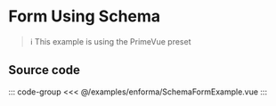 <script setup>
import FormExample from './enforma/SchemaFormExample.vue'
</script>

# Form Using Schema

> :information_source: This example is using the PrimeVue preset

<ClientOnly>
    <LiveDemo :component="FormExample"></LiveDemo>
</ClientOnly>

## Source code

::: code-group
<<< @/examples/enforma/SchemaFormExample.vue
:::

